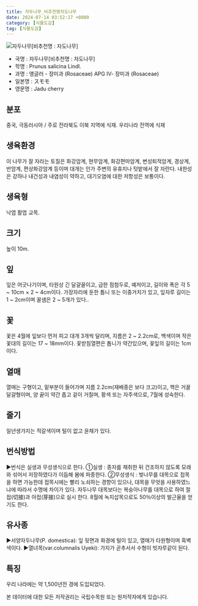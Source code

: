 ```yaml
---
title: 자두나무_비추천명자도나무
date: 2024-07-14 03:52:17 +0800
category: [식물도감]
tag: [식물도감]
---
```




![자두나무[비추천명 : 자도나무]](/fileUpload/plants/basic/Rosaceae/Prunus/12896/1_th2.JPG)
- 국명 : 자두나무[비추천명 : 자도나무]
- 학명 : Prunus salicina Lindl.
- 과명 : 앵글러 - 장미과 (Rosaceae) APG Ⅳ- 장미과 (Rosaceae)
- 일본명 : スモモ
- 영문명 : Jadu cherry


## 분포
중국, 극동러시아 / 주로 전라북도 이북 지역에 식재. 우리나라 전역에 식재
## 생육환경
이 나무가 잘 자라는 토질은 화강암계, 현무암계, 화강편마암계, 변성퇴적암계, 경상계, 반암계, 편상화강암계 등이며 대개는 인가 주변의 유휴지나 텃밭에서 잘 자란다. 내한성은 강하나 내건성과 내염성이 약하고, 대기오염에 대한 저항성은 보통이다.
## 생육형
낙엽 활엽 교목.
## 크기
높이 10m.
## 잎
잎은 어긋나기이며, 타원상 긴 달걀꼴이고, 급한 점첨두로, 예저이고, 길이와 폭은 각 5 ~ 10cm × 2 ~ 4cm이다.  가장자리에 둔한 톱니 또는 이중거치가 있고, 잎자루 길이는 1 ~ 2cm이며 꿀샘은 2 ~ 5개가 있다..
## 꽃
꽃은 4월에 잎보다 먼저 피고 대개 3개씩 달리며, 지름은 2 ~ 2.2cm로, 백색이며  작은꽃대의 길이는 17 ~ 18mm이다.  꽃받침열편은 톱니가 약간있으며, 꽃잎의 길이는 1cm이다.
## 열매
열매는 구형이고, 밑부분이 들어가며 지름 2.2cm(재배종은 보다 크고)이고, 핵은 거꿀달걀형이며, 양 끝이 약간 좁고 겉이 거칠며, 황색 또는 자주색으로, 7월에 성숙한다.
## 줄기
일년생가지는 적갈색이며 털이 없고 윤채가 있다.
## 번식방법
▶번식은 실생과 무성생식으로 한다. ①실생 : 종자를 채취한 뒤 건조하지 않도록 모래와 섞어서 저장하였다가 이듬해 봄에 파종한다. ②무성생식 : 벚나무를 대목으로 접목을 하면 가능한데 접목시에는 빨리 노쇠하는 경향이 있으나, 대목을 무엇을 사용하였느냐에 따라서 수명에 차이가 있다. 자두나무 대목보다는 복숭아나무를 대목으로 하여 절접(切接)과 아접(芽接)으로 실시 한다. 8월에 녹지삽목으로도 50％이상의 발근율을 얻기도 한다.
## 유사종
▶서양자두나무(P. domestica): 잎 뒷면과 화경에 털이 있고, 열매가 타원형이며 흑벽색이다.▶열녀목(var.columnalis Uyeki): 가지가 곧추서서 수형이 빗자루같이 된다.
## 특징
우리 나라에는 약 1,500년전 경에 도입되었다.






본 데이터에 대한 모든 저작권리는 국립수목원 또는 원저작자에게 있습니다.
